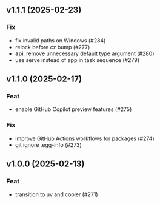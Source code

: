 ## v1.1.1 (2025-02-23)

### Fix

- fix invalid paths on Windows (#284)
- relock before cz bump (#277)
- **api**: remove unnecessary default type argument (#280)
- use serve instead of app in task sequence (#279)

## v1.1.0 (2025-02-17)

### Feat

- enable GitHub Copilot preview features (#275)

### Fix

- improve GitHub Actions workflows for packages (#274)
- git ignore .egg-info (#273)

## v1.0.0 (2025-02-13)

### Feat

- transition to uv and copier (#271)
